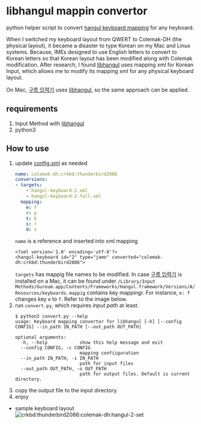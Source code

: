 # libhangul mappin convertor
python helper script to convert [hangul keyboard mapping](https://github.com/libhangul/libhangul/tree/main/data/keyboards) for any heyboard.

When I switched my keyboard layout from QWERT to Colemak-DH (the physical layout), it became a disaster to type Korean on my Mac and Linux systems.
Because, IMEs designed to use English letters to convert to Korean letters so that Korean layout has been modified along with Colemak modification.
After research, I found [libhangul](https://github.com/libhangul/libhangul) uses mapping xml for Korean Input, which allows me to modify its
mapping xml for any physical keyboard layout.

On Mac, [구름 입력기](https://github.com/gureum/gureum) uses [libhangul](https://github.com/libhangul/libhangul), so the same approach can be applied.

## requirements
1. Input Method with [libhangul](https://github.com/libhangul/libhangul)
1. python3

## How to use
1. update [config.xml](config.xml) as needed
   ```yaml
   name: colemak-dh:crkbd:thunderbird2086
   conversions:
   - targets:
       - hangul-keyboard-2.xml
       - hangul-keyboard-2-full.xml
     mapping:
       e: f
       r: p
       t: b
       s: r
       d: s
   ```
   `name` is a reference and inserted into xml mapping
   ```
   <?xml version='1.0' encoding='utf-8'?>
   <hangul-keyboard id="2" type="jamo" converted="colemak-dh:crkbd:thunderbird2086">
   ```
   `targets` has mappig file names to be modified. In case [구름 입력기](https://github.com/gureum/gureum) is installed on a Mac, 
   it can be found under `/Library/Input Methods/Gureum.app/Contents/Frameworks/Hangul.framework/Versions/A/Resources/keyboards`.
   `mappig` contains key mappingr.  For instance, `e: f` changes key `e` to `f`.  Refer to the image below.
1. run `convert.py`, which requires _input path_ at least.
   ```
   $ python3 convert.py --help
   usage: Keyboard mapping convertor for libhangul [-h] [--config CONFIG] --in_path IN_PATH [--out_path OUT_PATH]
   
   optional arguments:
     -h, --help            show this help message and exit
     --config CONFIG, -c CONFIG
                           mapping confiiguration
     --in_path IN_PATH, -i IN_PATH
                           path for input files
     --out_path OUT_PATH, -o OUT_PATH
                           path for output files. Default is current directory.
   ```
 1. copy the output file to the input directory.
 1. enjoy
 
 * sample keyboard layout
   ![crkbd:thunderbird2086:colemak-dh:hangul-2-set](https://i.imgur.com/m52dZk0.png)
